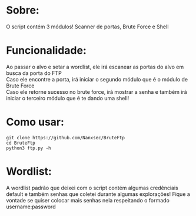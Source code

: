 # Sobre:
O script contém 3 módulos! Scanner de portas, Brute Force e Shell

# Funcionalidade:
Ao passar o alvo e setar a wordlist, ele irá escanear as portas do alvo em busca da porta do FTP<br>
Caso ele encontre a porta, irá iniciar o segundo módulo que é o módulo de Brute Force<br>
Caso ele retorne sucesso no brute force, irá mostrar a senha e também irá iniciar o terceiro módulo que é te dando uma shell!

# Como usar:

    git clone https://github.com/Nanxsec/BruteFtp
    cd BruteFtp
    python3 ftp.py -h

# Wordlist:

A wordlist padrão que deixei com o script contém algumas credênciais default e também senhas que coletei
durante algumas explorações! Fique a vontade se quiser colocar mais senhas nela respeitando o formado username:password
